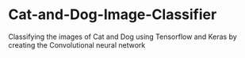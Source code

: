 # Cat-and-Dog-Image-Classifier
Classifying the images of Cat and Dog using Tensorflow and Keras by creating the Convolutional neural network
